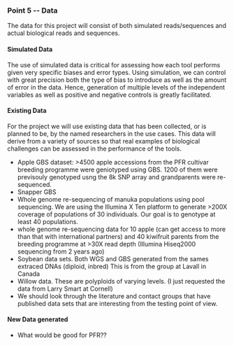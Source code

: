 ### Point 5 -- Data

The data for this project will consist of both simulated reads/sequences and actual biological reads and sequences.

#### Simulated Data

The use of simulated data is critical for assessing how each tool performs given very specific biases and error types. Using simulation, we can control with great precision both the type of bias to introduce as well as the amount of error in the data. Hence, generation of multiple levels of the independent variables as well as positive and negative controls is greatly facilitated. 

#### Existing Data

For the project we will use existing data that has been collected, or is planned to be, by the named researchers in the use cases. This data will derive from a variety of sources so that real examples of biological challenges can be assessed in the performance of the tools.

* Apple GBS dataset: >4500 apple accessions from the PFR cultivar breeding programme were geniotyped using GBS. 1200 of them were previsouly genotyped usng the 8k SNP array and grandparents were re-sequenced. 
* Snapper GBS
* Whole genome re-sequencing of manuka populations using pool sequencing. We are using the Illumina X Ten platform to generate >200X coverage of populations of 30 individuals. Our goal is to genotype at least 40 populations. 
* whole genome re-sequencing data for 10 apple (can get access to more than that with international partners) and 40 kiwifruit parents from the breeding programme at >30X read depth (Illumina Hiseq2000 sequencing from 2 years ago)
* Soybean data sets. Both WGS and GBS generated from the sames extraced DNAs (diploid, inbred) This is from the group at Lavall in Canada
* Willow data. These are polyploids of varying levels. (I just requested the data from Larry Smart at Cornell)
* We should look through the literature and contact groups that have published data sets that are interesting from the testing point of view.

#### New Data generated

* What would be good for PFR??

